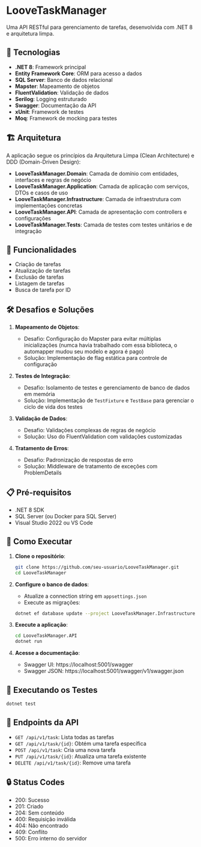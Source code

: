 # LooveTaskManager

Uma API RESTful para gerenciamento de tarefas, desenvolvida com .NET 8 e arquitetura limpa.

## 🚀 Tecnologias

- **.NET 8**: Framework principal
- **Entity Framework Core**: ORM para acesso a dados
- **SQL Server**: Banco de dados relacional
- **Mapster**: Mapeamento de objetos
- **FluentValidation**: Validação de dados
- **Serilog**: Logging estruturado
- **Swagger**: Documentação da API
- **xUnit**: Framework de testes
- **Moq**: Framework de mocking para testes

## 🏗️ Arquitetura

A aplicação segue os princípios da Arquitetura Limpa (Clean Architecture) e DDD (Domain-Driven Design):

- **LooveTaskManager.Domain**: Camada de domínio com entidades, interfaces e regras de negócio
- **LooveTaskManager.Application**: Camada de aplicação com serviços, DTOs e casos de uso
- **LooveTaskManager.Infrastructure**: Camada de infraestrutura com implementações concretas
- **LooveTaskManager.API**: Camada de apresentação com controllers e configurações
- **LooveTaskManager.Tests**: Camada de testes com testes unitários e de integração

## 🎯 Funcionalidades

- Criação de tarefas
- Atualização de tarefas
- Exclusão de tarefas
- Listagem de tarefas
- Busca de tarefa por ID

## 🛠️ Desafios e Soluções

1. **Mapeamento de Objetos**:
   - Desafio: Configuração do Mapster para evitar múltiplas inicializações (numca havia trabalhado com essa biblioteca, o automapper mudou seu modelo e agora é pago)
   - Solução: Implementação de flag estática para controle de configuração

2. **Testes de Integração**:
   - Desafio: Isolamento de testes e gerenciamento de banco de dados em memória
   - Solução: Implementação de `TestFixture` e `TestBase` para gerenciar o ciclo de vida dos testes

3. **Validação de Dados**:
   - Desafio: Validações complexas de regras de negócio
   - Solução: Uso do FluentValidation com validações customizadas

4. **Tratamento de Erros**:
   - Desafio: Padronização de respostas de erro
   - Solução: Middleware de tratamento de exceções com ProblemDetails

## 📋 Pré-requisitos

- .NET 8 SDK
- SQL Server (ou Docker para SQL Server)
- Visual Studio 2022 ou VS Code

## 🚀 Como Executar

1. **Clone o repositório**:
   ```bash
   git clone https://github.com/seu-usuario/LooveTaskManager.git
   cd LooveTaskManager
   ```

2. **Configure o banco de dados**:
   - Atualize a connection string em `appsettings.json`
   - Execute as migrações:
   ```bash
   dotnet ef database update --project LooveTaskManager.Infrastructure --startup-project LooveTaskManager.API
   ```

3. **Execute a aplicação**:
   ```bash
   cd LooveTaskManager.API
   dotnet run
   ```

4. **Acesse a documentação**:
   - Swagger UI: https://localhost:5001/swagger
   - Swagger JSON: https://localhost:5001/swagger/v1/swagger.json

## 🧪 Executando os Testes

```bash
dotnet test
```

## 📝 Endpoints da API

- `GET /api/v1/task`: Lista todas as tarefas
- `GET /api/v1/task/{id}`: Obtém uma tarefa específica
- `POST /api/v1/task`: Cria uma nova tarefa
- `PUT /api/v1/task/{id}`: Atualiza uma tarefa existente
- `DELETE /api/v1/task/{id}`: Remove uma tarefa

## 🔒 Status Codes

- 200: Sucesso
- 201: Criado
- 204: Sem conteúdo
- 400: Requisição inválida
- 404: Não encontrado
- 409: Conflito
- 500: Erro interno do servidor

